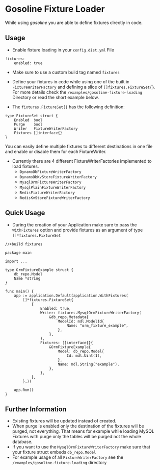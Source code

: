 # Gosoline Fixture Loader
While using *gosoline* you are able to define fixtures directly in code. 
 
## Usage
* Enable fixture loading in your `config.dist.yml` File
```
fixtures:
    enabled: true
```
* Make sure to use a custom build tag named `fixtures`

* Define your fixtures in code while using one of the built in `FixtureWriterFactory` and defining a slice of `[]fixtures.FixtureSet{}`.
For more details check the `/examples/gosoline-fixture-loading` Directory or read the short example below. 

* The `fixtures.FixtureSet{}` has the following definition:
```
type FixtureSet struct {
	Enabled  bool
	Purge    bool
	Writer   FixtureWriterFactory
	Fixtures []interface{}
}
```
You can easily define multiple fixtures to different destinations in one file and enable or disable them for each FixtureWriter.

* Currently there are 4 different FixtureWriterFactories implemented to load fixtures. 
    * `DynamoDbFixtureWriterFactory`
    * `DynamoDbKvStoreFixtureWriterFactory` 
    * `MysqlOrmFixtureWriterFactory` 
    * `MysqlPlainFixtureWriterFactory`
    * `RedisFixtureWriterFactory`
    * `RedisKvStoreFixtureWriterFactory` 

## Quick Usage
* During the creation of your Application make sure to pass the `WithFixtures` option and provide fixtures as an argument of type `[]*fixtures.FixtureSet`
```
//+build fixtures

package main

import ...

type OrmFixtureExample struct {
	db_repo.Model
	Name *string
}

func main() {
	app := application.Default(application.WithFixtures(
		[]*fixtures.FixtureSet{
			{
				Enabled: true,
				Writer: fixtures.MysqlOrmFixtureWriterFactory(
					&db_repo.Metadata{
						ModelId: mdl.ModelId{
							Name: "orm_fixture_example",
						},
					},
				),
				Fixtures: []interface{}{
					&OrmFixtureExample{
						Model: db_repo.Model{
							Id: mdl.Uint(1),
						},
						Name: mdl.String("example"),
					},
				},
			},
		},))

	app.Run()
}
```

## Further Information
* Existing fixtures will be updated instead of created.
* When purge is enabled only the destination of the fixtures will be purged, not everything. That means for example while loading MySQL Fixtures with purge only the tables will be purged not the whole database.  
* If you want to use the `MysqlOrmFixtureWriterFactory` make sure that your fixture struct embeds `db_repo.Model`   
* For example usage of all `FixtureWriterFactory` see the `/examples/gosoline-fixture-loading` directory